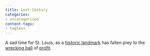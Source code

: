 ```yaml
---
title: Lost Century
categories:
- uncategorized
content-tags:
- tagless
---
```


A sad time for St. Louis, as a [historic landmark][1] has fallen prey to the [wrecking ball][2] of [profit][3].

   [1]: http://savethecentury.org/
   [2]: http://publicbroadcasting.net/kwmu/news.newsmain?action=article&ARTICLE_ID=698463
   [3]: http://www.descogroup.com/
